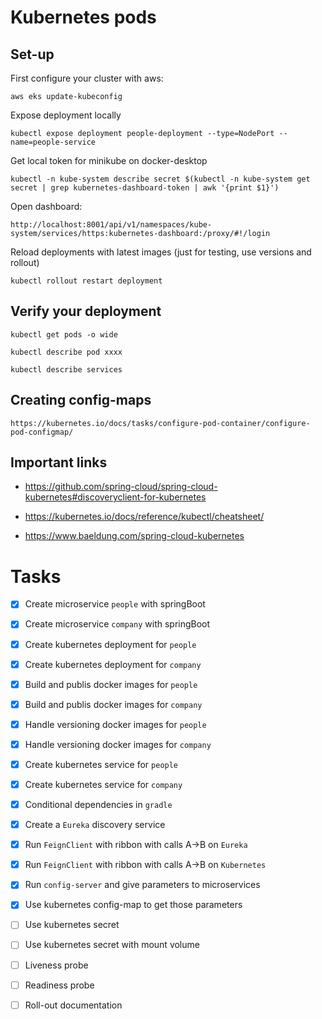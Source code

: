 # Kubernetes pods

## Set-up
First configure your cluster with aws:

```
aws eks update-kubeconfig
```

Expose deployment locally
```
kubectl expose deployment people-deployment --type=NodePort --name=people-service
```

Get local token for minikube on docker-desktop
```
kubectl -n kube-system describe secret $(kubectl -n kube-system get secret | grep kubernetes-dashboard-token | awk '{print $1}')
```

Open dashboard:
```
http://localhost:8001/api/v1/namespaces/kube-system/services/https:kubernetes-dashboard:/proxy/#!/login
```

Reload deployments with latest images (just for testing, use versions and rollout)
```
kubectl rollout restart deployment
```

## Verify your deployment

```
kubectl get pods -o wide
```

```
kubectl describe pod xxxx
```

```
kubectl describe services
```

## Creating config-maps

```
https://kubernetes.io/docs/tasks/configure-pod-container/configure-pod-configmap/
```
## Important links

* https://github.com/spring-cloud/spring-cloud-kubernetes#discoveryclient-for-kubernetes

* https://kubernetes.io/docs/reference/kubectl/cheatsheet/

* https://www.baeldung.com/spring-cloud-kubernetes

# Tasks

- [X] Create microservice `people` with springBoot

- [X] Create microservice `company` with springBoot
 
- [X] Create kubernetes deployment for `people` 

- [X] Create kubernetes deployment for `company` 

- [X] Build and publis docker images for `people` 

- [X] Build and publis docker images for `company` 

- [X] Handle versioning docker images for `people` 

- [X] Handle versioning  docker images for `company` 

- [X] Create kubernetes service for `people` 

- [X] Create kubernetes service for `company` 

- [X] Conditional dependencies in `gradle`

- [X] Create a `Eureka` discovery service

- [X] Run `FeignClient` with ribbon with calls A->B on `Eureka` 

- [X] Run `FeignClient` with ribbon with calls A->B on `Kubernetes` 

- [X] Run `config-server` and give parameters to microservices

- [X] Use kubernetes config-map to get those parameters

- [ ] Use kubernetes secret

- [ ] Use kubernetes secret with mount volume

- [ ] Liveness probe

- [ ] Readiness probe

- [ ] Roll-out documentation
